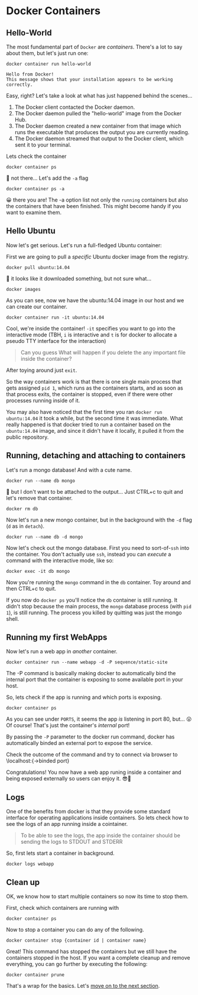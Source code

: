 # Docker Containers

## Hello-World

The most fundamental part of `Docker` are *containers*. There's a lot to say about them, but let's just run one:

```
docker container run hello-world

Hello from Docker!
This message shows that your installation appears to be working correctly.
```
Easy, right? Let's take a look at what has just happened behind the scenes...

 1. The Docker client contacted the Docker daemon.
 2. The Docker daemon pulled the "hello-world" image from the Docker Hub.
 3. The Docker daemon created a new container from that image which runs the
    executable that produces the output you are currently reading.
 4. The Docker daemon streamed that output to the Docker client, which sent it
    to your terminal.


Lets check the container 

```
docker container ps
```

🤔 not there... Let's add the `-a` flag

```
docker container ps -a
```

😀 there you are! The -a option list not only the `running` containers but also the containers that have been finished.  This might become handy if you want to examine them.


## Hello Ubuntu

Now let's get serious. Let's run a full-fledged Ubuntu container:

First we are going to pull a *specific* Ubuntu docker image from the registry.

```
docker pull ubuntu:14.04
```

🤔 it looks like it downloaded something, but not sure what...

```
docker images
```

As you can see, now we have the ubuntu:14.04 image in our host and we can create our container.


```
docker container run -it ubuntu:14.04
```

Cool, we're inside the container! `-it` specifies you want to go into the interactive mode (TBH, `i` is interactive and `t` is for docker to allocate a pseudo TTY interface for the interaction)

> Can you guess What will happen if you delete the any important file inside the container? 

After toying around just `exit`. 

So the way containers work is that there is one single main process that gets assigned `pid 1`, which runs as the containers starts, and as soon as that process exits, the container is stopped, even if there were other processes running inside of it.

You may also have noticed that the first time you ran `docker run ubuntu:14.04` it took a while, but the second time it was immediate. What really happened is that docker tried to run a container based on the `ubuntu:14.04` image, and since it didn't have it locally, it pulled it from the public repository. 



## Running, detaching and attaching to containers

Let's run a mongo database! And with a cute name.

```
docker run --name db mongo
```

🤔 but I don't want to be attached to the output... Just CTRL+c to quit and let's remove that container.

```
docker rm db
```

Now let's run a new mongo container, but in the background with the `-d` flag (`d` as in `detach`).

```
docker run --name db -d mongo
```

Now let's check out the mongo database. First you need to sort-of-`ssh` into the container. You don't actually use `ssh`, instead you can _execute_ a command with the interactive mode, like so:

```
docker exec -it db mongo
```

Now you're running the `mongo` command in the `db` container. Toy around and then CTRL+c to quit.

If you now do `docker ps` you'll notice the `db` container is still running. It didn't stop because the main process, the `mongo` database process (with `pid 1`), is still running. The process you killed by quitting was just the mongo shell.




## Running my first WebApps

Now let's run a web app in _another_ container.

```
docker container run --name webapp -d -P seqvence/static-site
```

The -P command is basically making docker to automatically bind the internal port that the container is exposing to some available port in your host.

So, lets check if the app is running and which ports is exposing.

```
docker container ps
```

As you can see under `PORTS`, it seems the app *is* listening in port 80, but... 😮 Of course! That's just the container's _internal_ port! 

By passing the `-P` parameter to the docker run command, docker has automatically binded an external port to expose the service. 

Check the outcome of the command and try to connect via browser to \\localhost:{->binded port}


Congratulations! You now have a web app runing inside a container and being exposed externally so users can enjoy it. 😎🐳


## Logs

One of the benefits from docker is that they provide some standard interface for operating applications inside containers.  So lets check how to see the logs of an app running inside a cointainer.

> To be able to see the logs, the app inside the container should be sending the logs to  STDOUT and STDERR

So, first lets start a container in background.

```
docker logs webapp
```

## Clean up

OK,  we know how to start multiple containers so now its time to stop them. 

First, check which containers are running with 

```
docker container ps
```

Now to stop a container you can do any of the following. 

``` 
docker container stop {container id | container name}
```

Great! This command has stopped the containers but we still have the containers stopped in the host. If you want a complete cleanup and remove everything, you can go further by executing the following:

``` 
docker container prune
```

That's a wrap for the basics. Let's [move on to the next section](https://github.com/bitlogic/hello-docker/tree/master/2-building-images).
